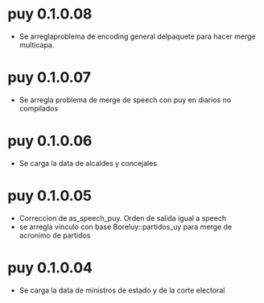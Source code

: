 # puy 0.1.0.08

* Se arreglaproblema de encoding general delpaquete para hacer merge multicapa.

# puy 0.1.0.07
* Se arregla problema de merge de speech con puy en diarios no compilados

# puy 0.1.0.06
* Se carga la data de alcaldes y concejales

# puy 0.1.0.05
* Correccion de as_speech_puy. Orden de salida igual a speech
* se arregla vinculo con base Boreluy::partidos_uy para merge de acronimo de partidos


# puy 0.1.0.04
* Se carga la data de ministros de estado y de la corte electoral
